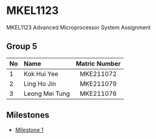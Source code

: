 # MKEL1123
MKEL1123 Advanced Microprocessor System Assignment 

## Group 5
| No | Name | Matric Number |
|:--|:----------|:---:|
| 1 | Kok Hui Yee | MKE211072 |
| 2 | Ling Ho Jin | MKE211079 |
| 3 | Leong Mei Tung | MKE211076 |

## Milestones
- [Milestone 1](https://github.com/meitung/MKEL1123/tree/main/milestone1)
